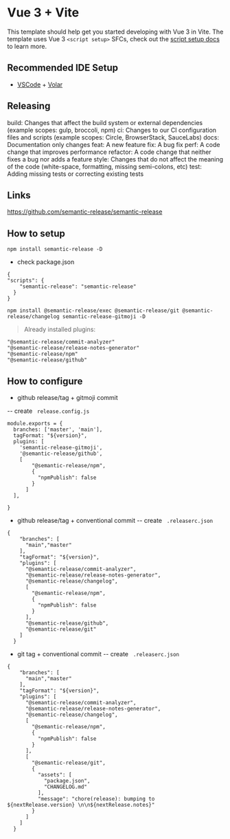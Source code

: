 # Vue 3 + Vite

This template should help get you started developing with Vue 3 in Vite. The template uses Vue 3 `<script setup>` SFCs, check out the [script setup docs](https://v3.vuejs.org/api/sfc-script-setup.html#sfc-script-setup) to learn more.

## Recommended IDE Setup

- [VSCode](https://code.visualstudio.com/) + [Volar](https://marketplace.visualstudio.com/items?itemName=johnsoncodehk.volar)

## Releasing

build: Changes that affect the build system or external dependencies (example scopes: gulp, broccoli, npm)
ci: Changes to our CI configuration files and scripts (example scopes: Circle, BrowserStack, SauceLabs)
docs: Documentation only changes
feat: A new feature
fix: A bug fix
perf: A code change that improves performance
refactor: A code change that neither fixes a bug nor adds a feature
style: Changes that do not affect the meaning of the code (white-space, formatting, missing semi-colons, etc)
test: Adding missing tests or correcting existing tests

## Links

https://github.com/semantic-release/semantic-release

## How to setup

```
npm install semantic-release -D
```

- check package.json

```
{
"scripts": {
    "semantic-release": "semantic-release"
  }
}
```



```
npm install @semantic-release/exec @semantic-release/git @semantic-release/changelog semantic-release-gitmoji -D
```
> Already installed plugins:
```
"@semantic-release/commit-analyzer"
"@semantic-release/release-notes-generator"
"@semantic-release/npm"
"@semantic-release/github"
```

## How to configure
- github release/tag + gitmoji commit

-- create ``` release.config.js```

```
module.exports = {
  branches: ['master', 'main'],
  tagFormat: "${version}",
  plugins: [
    'semantic-release-gitmoji',
    '@semantic-release/github',
    [
        "@semantic-release/npm",
        {
          "npmPublish": false
        }
      ]
  ],

}
```


- github release/tag + conventional commit
-- create ``` .releaserc.json```
```
{
    "branches": [
      "main","master"
    ],
    "tagFormat": "${version}",
    "plugins": [
      "@semantic-release/commit-analyzer",
      "@semantic-release/release-notes-generator",
      "@semantic-release/changelog",
      [
        "@semantic-release/npm",
        {
          "npmPublish": false
        }
      ],
      "@semantic-release/github",
      "@semantic-release/git"
    ]
  }
  ```

- git tag + conventional commit
-- create ``` .releaserc.json```
```
{
    "branches": [
      "main","master"
    ],
    "tagFormat": "${version}",
    "plugins": [
      "@semantic-release/commit-analyzer",
      "@semantic-release/release-notes-generator",
      "@semantic-release/changelog",
      [
        "@semantic-release/npm",
        {
          "npmPublish": false
        }
      ],
      [
        "@semantic-release/git",
        {
          "assets": [
            "package.json",
            "CHANGELOG.md"
          ],
          "message": "chore(release): bumping to ${nextRelease.version} \n\n${nextRelease.notes}"
        }
      ]
    ]
  }
 ``` 

 